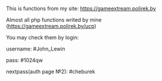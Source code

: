 This is functions from my site: https://gameextream.polirek.by

Almost all php functions writed by mine (https://gameextream.polirek.by/ucp)

You may check them by login:

username: #John_Lewin

pass: #1024qw

nextpass(auth page №2): #cheburek

